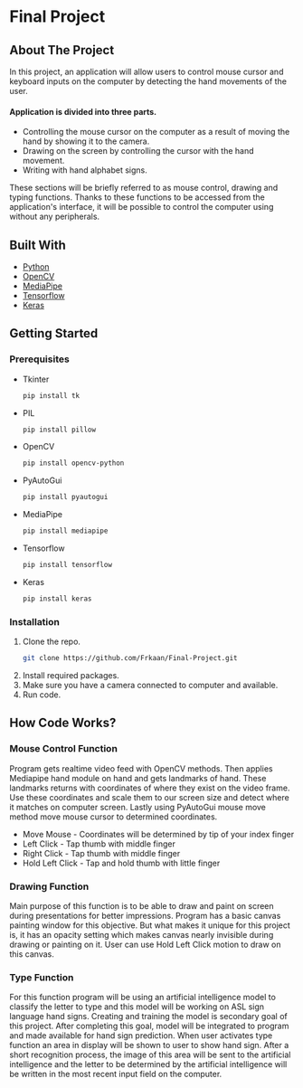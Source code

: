 # Final Project

<!-- ABOUT THE PROJECT -->
## About The Project

In this project, an application will allow users to control mouse cursor and keyboard inputs on the computer by detecting the hand movements of the user. 

#### Application is divided into three parts.

- Controlling the mouse cursor on the computer as a result of moving the hand by showing it to the camera.
- Drawing on the screen by controlling the cursor with the hand movement.
- Writing with hand alphabet signs.

These sections will be briefly referred to as mouse control, drawing and typing functions. Thanks to these functions to be accessed from the application's interface, it will be possible to control the computer using without any peripherals.

## Built With
* [Python](https://python.org/)
* [OpenCV](https://opencv.org/)
* [MediaPipe](https://mediapipe.dev/)
* [Tensorflow](https://www.tensorflow.org/)
* [Keras](https://keras.io/getting_started/)

<!-- GETTING STARTED -->
## Getting Started

### Prerequisites
* Tkinter
  ```sh
  pip install tk
  ```
* PIL
  ```sh
  pip install pillow
  ```
* OpenCV
  ```sh
  pip install opencv-python
  ```
* PyAutoGui
  ```sh
  pip install pyautogui
  ```
* MediaPipe
  ```sh
  pip install mediapipe
  ```
* Tensorflow
  ```sh
  pip install tensorflow
  ```
* Keras
  ```sh
  pip install keras
  ```

### Installation
1. Clone the repo.
   ```sh
   git clone https://github.com/Frkaan/Final-Project.git
   ```
2. Install required packages.
3. Make sure you have a camera connected to computer and available.
4. Run code.

## How Code Works?
### Mouse Control Function
Program gets realtime video feed with OpenCV methods. Then applies Mediapipe hand module on hand and gets landmarks of hand. These landmarks returns with coordinates of where they exist on the video frame. Use these coordinates and scale them to our screen size and detect where it matches on computer screen. Lastly using PyAutoGui mouse move method move mouse cursor to determined coordinates.

* Move Mouse - Coordinates will be determined by tip of your index finger
* Left Click - Tap thumb with middle finger
* Right Click - Tap thumb with middle finger
* Hold Left Click - Tap and hold thumb with little finger

### Drawing Function
Main purpose of this function is to be able to draw and paint on screen during presentations for better impressions. Program has a basic canvas painting window for this objective. But what makes it unique for this project is, it has an opacity setting which makes canvas nearly invisible during drawing or painting on it. User can use Hold Left Click motion to draw on this canvas.

### Type Function
For this function program will be using an artificial intelligence model to classify the letter to type and this model will be working on ASL sign language hand signs. Creating and training the model is secondary goal of this project. After completing this goal, model will be integrated to program and made available for hand sign prediction. When user activates type function an area in display will be shown to user to show hand sign. After a short recognition process, the image of this area will be sent to the artificial intelligence and the letter to be determined by the artificial intelligence will be written in the most recent input field on the computer.

